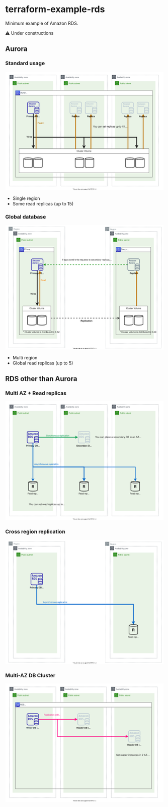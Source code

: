 # terraform-example-rds
Minimum example of Amazon RDS.

⚠️ Under constructions

## Aurora
### Standard usage
![Aurora standard](./doc/architecture-aurora-standard.drawio.svg)

- Single region
- Some read replicas (up to 15)

### Global database
![Aurora global database](./doc/architecture-aurora-global-database.drawio.svg)

- Multi region
- Global read replicas (up to 5)

## RDS other than Aurora
### Multi AZ + Read replicas
![RDS Multi AZ + Read replicas](./doc/architecture-rds-multi-za-read-replica.drawio.svg)

### Cross region replication
![Cross region replication](./doc/architecture-rds-cross-region-replication.drawio.svg)

### Multi-AZ DB Cluster
![Multi-AZ DB Cluster](./doc/architecture-rds-multi-az-db-cluster.drawio.svg)
